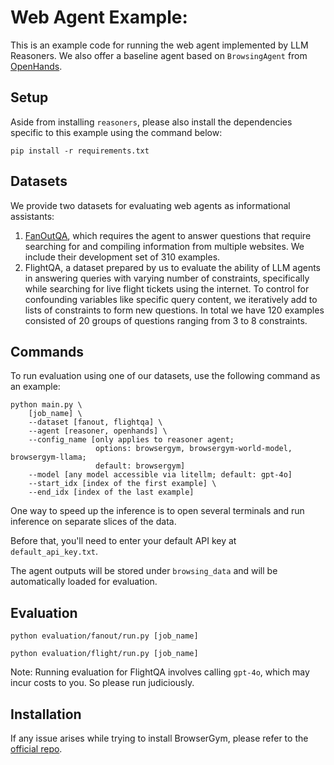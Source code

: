 # Web Agent Example:

This is an example code for running the web agent implemented by LLM Reasoners. We also offer a baseline agent based on `BrowsingAgent` from [OpenHands](https://github.com/All-Hands-AI/OpenHands).

## Setup

Aside from installing `reasoners`, please also install the dependencies specific to this example using the command below:

```
pip install -r requirements.txt
```

## Datasets

We provide two datasets for evaluating web agents as informational assistants: 
1. [FanOutQA](https://fanoutqa.com/index.html), which requires the agent to answer questions that require searching for and compiling information from multiple websites. We include their development set of 310 examples. 
2. FlightQA, a dataset prepared by us to evaluate the ability of LLM agents in answering queries with varying number of constraints, specifically while searching for live flight tickets using the internet. To control for confounding variables like specific query content, we iteratively add to lists of constraints to form new questions. In total we have 120 examples consisted of 20 groups of questions ranging from 3 to 8 constraints.

## Commands

To run evaluation using one of our datasets, use the following command as an example:

```
python main.py \
    [job_name] \
    --dataset [fanout, flightqa] \
    --agent [reasoner, openhands] \
    --config_name [only applies to reasoner agent; 
                   options: browsergym, browsergym-world-model, browsergym-llama; 
                   default: browsergym]
    --model [any model accessible via litellm; default: gpt-4o]
    --start_idx [index of the first example] \
    --end_idx [index of the last example] 
```

One way to speed up the inference is to open several terminals and run inference on separate slices of the data.

Before that, you'll need to enter your default API key at `default_api_key.txt`.

The agent outputs will be stored under `browsing_data` and will be automatically loaded for evaluation.

## Evaluation

```
python evaluation/fanout/run.py [job_name]

python evaluation/flight/run.py [job_name]
```

Note: Running evaluation for FlightQA involves calling `gpt-4o`, which may incur costs to you. So please run judiciously.

## Installation

If any issue arises while trying to install BrowserGym, please refer to the [official repo](https://github.com/ServiceNow/BrowserGym).

